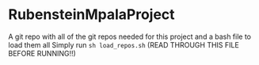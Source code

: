 # RubensteinMpalaProject
A git repo with all of the git repos needed for this project and a bash file to load them all
Simply run `sh load_repos.sh` (READ THROUGH THIS FILE BEFORE RUNNING!!)
